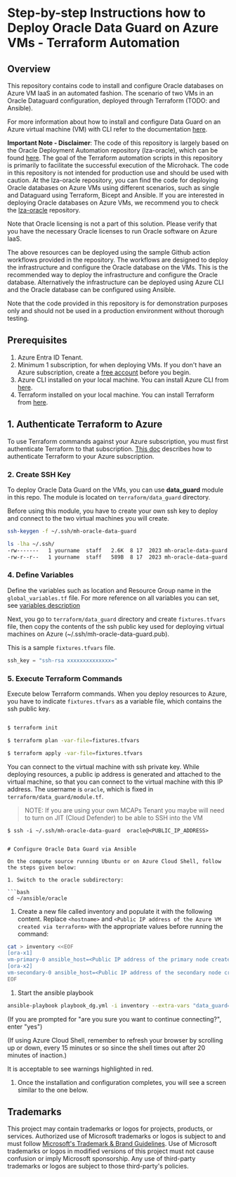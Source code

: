 # Step-by-step Instructions how to Deploy Oracle Data Guard on Azure VMs - Terraform Automation

## Overview

This repository contains code to install and configure Oracle databases on Azure VM IaaS in an automated fashion. The scenario of two VMs in an Oracle Dataguard configuration, deployed through Terraform  (TODO: and Ansible).

For more information about how to install and configure Data Guard on an Azure virtual machine (VM) with CLI refer to the documentation [here](https://docs.microsoft.com/en-us/azure/virtual-machines/linux/oracle-dataguard).

__Important Note - Disclaimer__: The code of this repository is largely based on the Oracle Deployment Automation repository (lza-oracle), which can be found [here](https://github.com/Azure/lza-oracle). The goal of the Terraform automation scripts in this repository is primarily to facilitate the successful execution of the Microhack. The code in this repository is not intended for production use and should be used with caution.
At the lza-oracle repository, you can find the code for deploying Oracle databases on Azure VMs using different scenarios, such as single and Dataguard using Terraform, Bicept and Ansible.
If you are interested in deploying Oracle databases on Azure VMs, we recommend you to check the [lza-oracle](https://github.com/Azure/lza-oracle) repository.

Note that Oracle licensing is not a part of this solution. Please verify that you have the necessary Oracle licenses to run Oracle software on Azure IaaS.


The above resources can be deployed using the sample Github action workflows provided in the repository. The workflows are designed to deploy the infrastructure and configure the Oracle database on the VMs. This is the recommended way to deploy the infrastructure and configure the Oracle database. Alternatively the infrastructure can be deployed using Azure CLI and the Oracle database can be configured using Ansible.

Note that the code provided in this repository is for demonstration purposes only and should not be used in a production environment without thorough testing.

## Prerequisites

1. Azure Entra ID Tenant.
2. Minimum 1 subscription, for when deploying VMs. If you don't have an Azure subscription, create a [free account](https://azure.microsoft.com/en-us/free/?ref=microsoft.com&utm_source=microsoft.com&utm_medium=docs&utm_campaign=visualstudio) before you begin.
3. Azure CLI installed on your local machine. You can install Azure CLI from [here](https://docs.microsoft.com/en-us/cli/azure/install-azure-cli).
4. Terraform installed on your local machine. You can install Terraform from [here](https://learn.hashicorp.com/tutorials/terraform/install-cli).


## 1. Authenticate Terraform to Azure

To use Terraform commands against your Azure subscription, you must first authenticate Terraform to that subscription. [This doc](https://learn.microsoft.com/en-us/azure/developer/terraform/authenticate-to-azure?tabs=bash) describes how to authenticate Terraform to your Azure subscription.

### 2. Create SSH Key

To deploy Oracle Data Guard on the VMs, you can use **data_guard** module in this repo. The module is located on `terraform/data_guard` directory.

Before using this module, you have to create your own ssh key to deploy and connect to the two virtual machines you will create.

```bash
ssh-keygen -f ~/.ssh/mh-oracle-data-guard

ls -lha ~/.ssh/
-rw-------   1 yourname  staff   2.6K  8 17  2023 mh-oracle-data-guard
-rw-r--r--   1 yourname  staff   589B  8 17  2023 mh-oracle-data-guard.pub
```

### 4. Define Variables

Define the variables such as location and Resource Group name in the `global_variables.tf` file. For more reference on all variables you can set, see [variables description](variables.md)

Next, you go to `terraform/data_guard` directory and create `fixtures.tfvars` file, then copy the contents of the ssh public key used for deploying virtual machines on Azure (~/.ssh/mh-oracle-data-guard.pub).

This is a sample `fixtures.tfvars` file. 

```tf:fixtures.tfvars
ssh_key = "ssh-rsa xxxxxxxxxxxxxx="
```
### 5. Execute Terraform Commands
Execute below Terraform commands. When you deploy resources to Azure, you have to indicate `fixtures.tfvars` as a variable file, which contains the ssh public key.

```bash

$ terraform init

$ terraform plan -var-file=fixtures.tfvars

$ terraform apply -var-file=fixtures.tfvars
```

You can connect to the virtual machine with ssh private key. While deploying resources, a public ip address is generated and attached to the virtual machine, so that you can connect to the virtual machine with this IP address. The username is `oracle`, which is fixed in `terraform/data_guard/module.tf`.

> NOTE: If you are using your own MCAPs Tenant you maybe will need to turn on JIT (Cloud Defender) to be able to SSH into the VM

```
$ ssh -i ~/.ssh/mh-oracle-data-guard  oracle@<PUBLIC_IP_ADDRESS>


# Configure Oracle Data Guard via Ansible

On the compute source running Ubuntu or on Azure Cloud Shell, follow the steps given below:

1. Switch to the oracle subdirectory:

```bash
cd ~/ansible/oracle
```

1. Create a new file called inventory and populate it with the following content. Replace `<hostname>` and `<Public IP address of the Azure VM created via terraform>` with the appropriate values before running the command:

```bash
cat > inventory <<EOF
[ora-x1]
vm-primary-0 ansible_host=<Public IP address of the primary node created via terraform or Bicep>  ansible_ssh_private_key_file=~/.ssh/mh-oracle-data-guard ansible_user=oracle
[ora-x2]
vm-secondary-0 ansible_host=<Public IP address of the secondary node created via terraform or Bicep>   ansible_ssh_private_key_file=~/.ssh/mh-oracle-data-guard ansible_user=oracle
EOF
```

1. Start the ansible playbook

```bash
ansible-playbook playbook_dg.yml -i inventory --extra-vars "data_guard=yes"
```

(If you are prompted for "are you sure you want to continue connecting?", enter "yes")

(If using Azure Cloud Shell, remember to refresh your browser by scrolling up or down, every 15 minutes or so since the shell times out after 20 minutes of inaction.)

It is acceptable to see warnings highlighted in red.


1. Once the installation and configuration completes, you will see a screen similar to the one below.



## Trademarks

This project may contain trademarks or logos for projects, products, or services. Authorized use of Microsoft trademarks or logos is subject to and must follow [Microsoft's Trademark & Brand Guidelines](https://www.microsoft.com/en-us/legal/intellectualproperty/trademarks/usage/general). Use of Microsoft trademarks or logos in modified versions of this project must not cause confusion or imply Microsoft sponsorship. Any use of third-party trademarks or logos are subject to those third-party's policies.
